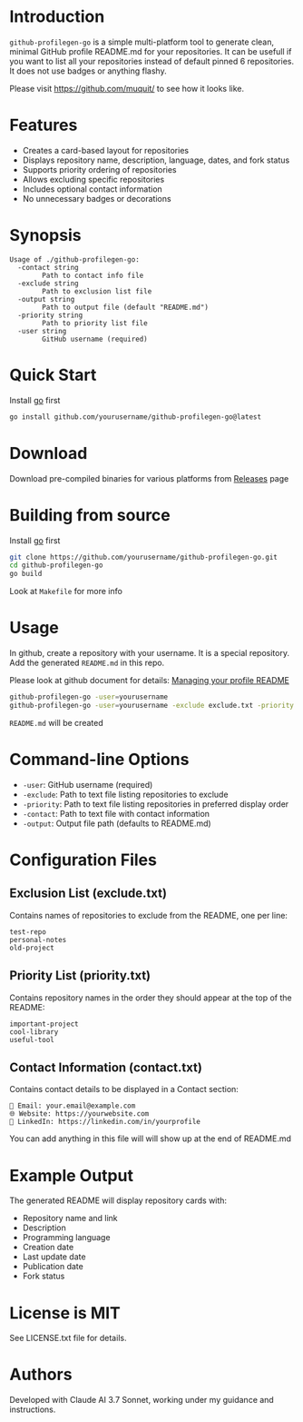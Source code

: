 # Introduction

`github-profilegen-go` is a simple multi-platform tool to generate clean, minimal GitHub profile README.md
for your repositories.
It can be usefull if you want to list all your repositories instead of 
default pinned 6 repositories.  It does not use badges or anything flashy. 

Please visit https://github.com/muquit/ to see how it looks like.

# Features
- Creates a card-based layout for repositories
- Displays repository name, description, language, dates, and fork status
- Supports priority ordering of repositories
- Allows excluding specific repositories
- Includes optional contact information
- No unnecessary badges or decorations

# Synopsis
```
Usage of ./github-profilegen-go:
  -contact string
    	Path to contact info file
  -exclude string
    	Path to exclusion list file
  -output string
    	Path to output file (default "README.md")
  -priority string
    	Path to priority list file
  -user string
    	GitHub username (required)
```

# Quick Start

Install [go](https://go.dev/) first

```bash
go install github.com/yourusername/github-profilegen-go@latest
```

# Download

Download pre-compiled binaries for various platforms from
[Releases](https://github.com/muquit/github-profilegen-go/releases) page

# Building from source
Install [go](https://go.dev/) first

```bash
git clone https://github.com/yourusername/github-profilegen-go.git
cd github-profilegen-go
go build
```

Look at `Makefile` for more info

# Usage

In github, create a repository with your username. It is a special repository. Add the
generated `README.md` in this repo.

Please look at  github document for details:
[Managing your profile README](https://docs.github.com/en/account-and-profile/setting-up-and-managing-your-github-profile/customizing-your-profile/managing-your-profile-readme)

```bash
github-profilegen-go -user=yourusername
github-profilegen-go -user=yourusername -exclude exclude.txt -priority priority.txt -contact contact.txt
```

`README.md` will be created

# Command-line Options
- `-user`: GitHub username (required)
- `-exclude`: Path to text file listing repositories to exclude
- `-priority`: Path to text file listing repositories in preferred display order
- `-contact`: Path to text file with contact information
- `-output`: Output file path (defaults to README.md)

# Configuration Files

## Exclusion List (exclude.txt)
Contains names of repositories to exclude from the README, one per line:
```
test-repo
personal-notes
old-project
```

## Priority List (priority.txt)
Contains repository names in the order they should appear at the top of the README:
```
important-project
cool-library
useful-tool
```

## Contact Information (contact.txt)
Contains contact details to be displayed in a Contact section:
```
📧 Email: your.email@example.com
🌐 Website: https://yourwebsite.com
💼 LinkedIn: https://linkedin.com/in/yourprofile
```
You can add anything in this file will will show up at the end of README.md


# Example Output
The generated README will display repository cards with:
- Repository name and link
- Description
- Programming language
- Creation date
- Last update date
- Publication date
- Fork status

# License is MIT

See LICENSE.txt file for details.

# Authors
Developed with Claude AI 3.7 Sonnet, working under my guidance and instructions.
